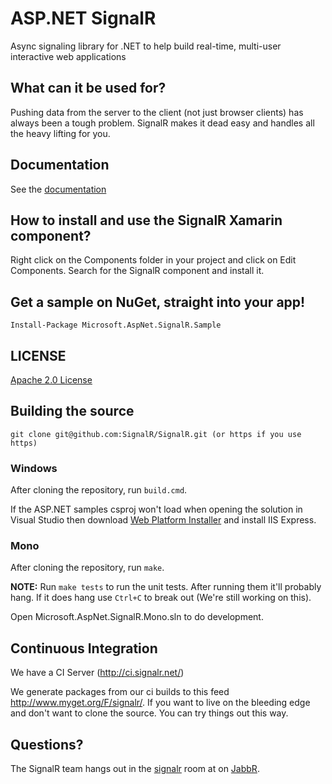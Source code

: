 # ASP.NET SignalR 
Async signaling library for .NET to help build real-time, multi-user interactive web applications

## What can it be used for?
Pushing data from the server to the client (not just browser clients) has always been a tough problem. SignalR makes 
it dead easy and handles all the heavy lifting for you.

## Documentation
See the [documentation](https://github.com/SignalR/SignalR/wiki)

## How to install and use the SignalR Xamarin component?

Right click on the Components folder in your project and click on Edit Components. Search for the SignalR component and install it.

## Get a sample on NuGet, straight into your app!

    Install-Package Microsoft.AspNet.SignalR.Sample
	
## LICENSE
[Apache 2.0 License](https://github.com/SignalR/SignalR/blob/master/LICENSE.md)

## Building the source

```
git clone git@github.com:SignalR/SignalR.git (or https if you use https)
```

### Windows
After cloning the repository, run `build.cmd`.

If the ASP.NET samples csproj won't load when opening the solution in Visual Studio then 
download [Web Platform Installer](http://www.microsoft.com/web/downloads/platform.aspx) and install IIS Express.

### Mono
After cloning the repository, run `make`.

**NOTE:** Run `make tests` to run the unit tests. After running them it'll probably hang. If it does hang
use `Ctrl+C` to break out (We're still working on this).

Open Microsoft.AspNet.SignalR.Mono.sln to do development.

## Continuous Integration

We have a CI Server (http://ci.signalr.net/)

We generate packages from our ci builds to this feed http://www.myget.org/F/signalr/. If you want to live on the bleeding
edge and don't want to clone the source. You can try things out this way.

## Questions?
The SignalR team hangs out in the [signalr](http://jabbr.net/#/rooms/signalr) room at on [JabbR](http://jabbr.net/).
